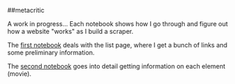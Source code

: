 ##metacritic

A work in progress... Each notebook shows how I go through and figure out how a website "works" as I build a scraper. 

The [first notebook][1] deals with the list page, where I get a bunch of links and some preliminary information. 

The [second notebook][2] goes into detail getting information on each element (movie). 

[1]: http://nbviewer.ipython.org/github/laurieskelly/Data-Con-Scrape/blob/master/metacritic/Data-Con_metacritic.ipynb
[2]: http://nbviewer.ipython.org/github/laurieskelly/Data-Con-Scrape/blob/master/metacritic/Data-Con_metacritic2.ipynb